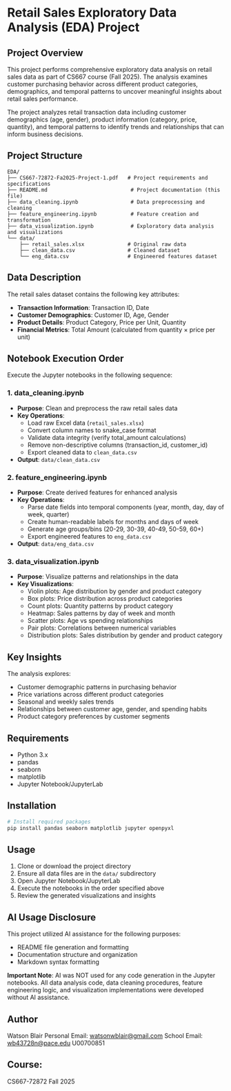 # Retail Sales Exploratory Data Analysis (EDA) Project

## Project Overview

This project performs comprehensive exploratory data analysis on retail sales data as part of CS667 course (Fall 2025). The analysis examines customer purchasing behavior across different product categories, demographics, and temporal patterns to uncover meaningful insights about retail sales performance.

The project analyzes retail transaction data including customer demographics (age, gender), product information (category, price, quantity), and temporal patterns to identify trends and relationships that can inform business decisions.

## Project Structure

```text
EDA/
├── CS667-72872-Fa2025-Project-1.pdf   # Project requirements and specifications
├── README.md                           # Project documentation (this file)
├── data_cleaning.ipynb                 # Data preprocessing and cleaning
├── feature_engineering.ipynb           # Feature creation and transformation
├── data_visualization.ipynb            # Exploratory data analysis and visualizations
└── data/
    ├── retail_sales.xlsx              # Original raw data
    ├── clean_data.csv                 # Cleaned dataset
    └── eng_data.csv                   # Engineered features dataset
```

## Data Description

The retail sales dataset contains the following key attributes:

- **Transaction Information**: Transaction ID, Date
- **Customer Demographics**: Customer ID, Age, Gender
- **Product Details**: Product Category, Price per Unit, Quantity
- **Financial Metrics**: Total Amount (calculated from quantity × price per unit)

## Notebook Execution Order

Execute the Jupyter notebooks in the following sequence:

### 1. **data_cleaning.ipynb**

- **Purpose**: Clean and preprocess the raw retail sales data
- **Key Operations**:
  - Load raw Excel data (`retail_sales.xlsx`)
  - Convert column names to snake_case format
  - Validate data integrity (verify total_amount calculations)
  - Remove non-descriptive columns (transaction_id, customer_id)
  - Export cleaned data to `clean_data.csv`
- **Output**: `data/clean_data.csv`

### 2. **feature_engineering.ipynb**

- **Purpose**: Create derived features for enhanced analysis
- **Key Operations**:
  - Parse date fields into temporal components (year, month, day, day of week, quarter)
  - Create human-readable labels for months and days of week
  - Generate age groups/bins (20-29, 30-39, 40-49, 50-59, 60+)
  - Export engineered features to `eng_data.csv`
- **Output**: `data/eng_data.csv`

### 3. **data_visualization.ipynb**

- **Purpose**: Visualize patterns and relationships in the data
- **Key Visualizations**:
  - Violin plots: Age distribution by gender and product category
  - Box plots: Price distribution across product categories
  - Count plots: Quantity patterns by product category
  - Heatmap: Sales patterns by day of week and month
  - Scatter plots: Age vs spending relationships
  - Pair plots: Correlations between numerical variables
  - Distribution plots: Sales distribution by gender and product category

## Key Insights

The analysis explores:

- Customer demographic patterns in purchasing behavior
- Price variations across different product categories
- Seasonal and weekly sales trends
- Relationships between customer age, gender, and spending habits
- Product category preferences by customer segments

## Requirements

- Python 3.x
- pandas
- seaborn
- matplotlib
- Jupyter Notebook/JupyterLab

## Installation

```bash
# Install required packages
pip install pandas seaborn matplotlib jupyter openpyxl
```

## Usage

1. Clone or download the project directory
2. Ensure all data files are in the `data/` subdirectory
3. Open Jupyter Notebook/JupyterLab
4. Execute the notebooks in the order specified above
5. Review the generated visualizations and insights

## AI Usage Disclosure

This project utilized AI assistance for the following purposes:

- README file generation and formatting
- Documentation structure and organization
- Markdown syntax formatting

**Important Note**: AI was NOT used for any code generation in the Jupyter notebooks. All data analysis code, data cleaning procedures, feature engineering logic, and visualization implementations were developed without AI assistance.

## Author

Watson Blair
Personal Email: [watsonwblair@gmail.com](mailto:watsonwblair@gmail.com)
School Email: [wb43728n@pace.edu](mailto:wb43728n@pace.edu)
U00700851

## Course:

CS667-72872 Fall 2025
